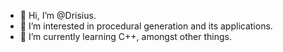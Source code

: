 - 👋 Hi, I’m @Drisius.
- 👀 I’m interested in procedural generation and its applications. 
- 🌱 I’m currently learning C++, amongst other things.

<!---
Drisius/Drisius is a ✨ special ✨ repository because its `README.md` (this file) appears on your GitHub profile.
You can click the Preview link to take a look at your changes.
--->
